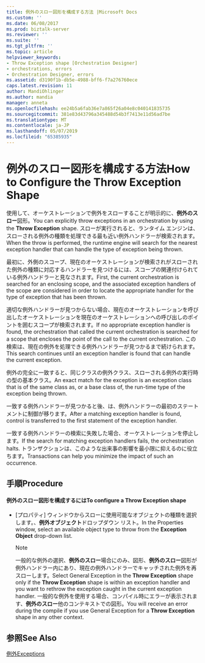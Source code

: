 ```yaml
---
title: 例外のスロー図形を構成する方法 |Microsoft Docs
ms.custom: ''
ms.date: 06/08/2017
ms.prod: biztalk-server
ms.reviewer: ''
ms.suite: ''
ms.tgt_pltfrm: ''
ms.topic: article
helpviewer_keywords:
- Throw Exception shape [Orchestration Designer]
- orchestrations, errors
- Orchestration Designer, errors
ms.assetid: d3190f1b-db5e-4988-bff6-f7a276760ece
caps.latest.revision: 11
author: MandiOhlinger
ms.author: mandia
manager: anneta
ms.openlocfilehash: ee24b5a6fab36e7a865f26a04e8c040141835735
ms.sourcegitcommit: 381e83d43796a345488d54b3f7413e11d56ad7be
ms.translationtype: MT
ms.contentlocale: ja-JP
ms.lasthandoff: 05/07/2019
ms.locfileid: "65385935"
---
```

# <a name="how-to-configure-the-throw-exception-shape"></a><span data-ttu-id="a7c8b-102">例外のスロー図形を構成する方法</span><span class="sxs-lookup"><span data-stu-id="a7c8b-102">How to Configure the Throw Exception Shape</span></span>
<span data-ttu-id="a7c8b-103">使用して、オーケストレーションで例外をスローすることが明示的に、**例外のスロー**図形。</span><span class="sxs-lookup"><span data-stu-id="a7c8b-103">You can explicitly throw exceptions in an orchestration by using the **Throw Exception** shape.</span></span> <span data-ttu-id="a7c8b-104">スローが実行されると、ランタイム エンジンは、スローされる例外の種類を処理できる最も近い例外ハンドラーが検索されます。</span><span class="sxs-lookup"><span data-stu-id="a7c8b-104">When the throw is performed, the runtime engine will search for the nearest exception handler that can handle the type of exception being thrown.</span></span>  
  
 <span data-ttu-id="a7c8b-105">最初に、外側のスコープ、現在のオーケストレーションが検索されがスローされた例外の種類に対応するハンドラーを見つけるには、スコープの関連付けられている例外ハンドラーと見なされます。</span><span class="sxs-lookup"><span data-stu-id="a7c8b-105">First, the current orchestration is searched for an enclosing scope, and the associated exception handlers of the scope are considered in order to locate the appropriate handler for the type of exception that has been thrown.</span></span>  
  
 <span data-ttu-id="a7c8b-106">適切な例外ハンドラーが見つからない場合、現在のオーケストレーションを呼び出したオーケストレーションを現在のオーケストレーションへの呼び出しのポイントを囲むスコープが検索されます。</span><span class="sxs-lookup"><span data-stu-id="a7c8b-106">If no appropriate exception handler is found, the orchestration that called the current orchestration is searched for a scope that encloses the point of the call to the current orchestration.</span></span> <span data-ttu-id="a7c8b-107">この検索は、現在の例外を処理できる例外ハンドラーが見つかるまで続けられます。</span><span class="sxs-lookup"><span data-stu-id="a7c8b-107">This search continues until an exception handler is found that can handle the current exception.</span></span>  
  
 <span data-ttu-id="a7c8b-108">例外の完全に一致すると、同じクラスの例外クラス、スローされる例外の実行時の型の基本クラス。</span><span class="sxs-lookup"><span data-stu-id="a7c8b-108">An exact match for the exception is an exception class that is of the same class as, or a base class of, the run-time type of the exception being thrown.</span></span>  
  
 <span data-ttu-id="a7c8b-109">一致する例外ハンドラーが見つかると後、は、例外ハンドラーの最初のステートメントに制御が移ります。</span><span class="sxs-lookup"><span data-stu-id="a7c8b-109">After a matching exception handler is found, control is transferred to the first statement of the exception handler.</span></span>  
  
 <span data-ttu-id="a7c8b-110">一致する例外ハンドラーの検索に失敗した場合、オーケストレーションを停止します。</span><span class="sxs-lookup"><span data-stu-id="a7c8b-110">If the search for matching exception handlers fails, the orchestration halts.</span></span> <span data-ttu-id="a7c8b-111">トランザクションは、このような出来事の影響を最小限に抑えるのに役立ちます。</span><span class="sxs-lookup"><span data-stu-id="a7c8b-111">Transactions can help you minimize the impact of such an occurrence.</span></span>  
  
## <a name="procedure"></a><span data-ttu-id="a7c8b-112">手順</span><span class="sxs-lookup"><span data-stu-id="a7c8b-112">Procedure</span></span>  
  
#### <a name="to-configure-a-throw-exception-shape"></a><span data-ttu-id="a7c8b-113">例外のスロー図形を構成するには</span><span class="sxs-lookup"><span data-stu-id="a7c8b-113">To configure a Throw Exception shape</span></span>  
  
-   <span data-ttu-id="a7c8b-114">[プロパティ] ウィンドウからスローに使用可能なオブジェクトの種類を選択します。、**例外オブジェクト**ドロップダウン リスト。</span><span class="sxs-lookup"><span data-stu-id="a7c8b-114">In the Properties window, select an available object type to throw from the **Exception Object** drop-down list.</span></span>  
  
    > [!NOTE]
    >  <span data-ttu-id="a7c8b-115">一般的な例外の選択、**例外のスロー**場合にのみ、図形、**例外のスロー**図形が例外ハンドラー内にあり、現在の例外ハンドラーでキャッチされた例外を再スローします。</span><span class="sxs-lookup"><span data-stu-id="a7c8b-115">Select General Exception in the **Throw Exception** shape only if the **Throw Exception** shape is within an exception handler and you want to rethrow the exception caught in the current exception handler.</span></span> <span data-ttu-id="a7c8b-116">一般的な例外を使用する場合、コンパイル時にエラーが表示されます、**例外のスロー**他のコンテキストでの図形。</span><span class="sxs-lookup"><span data-stu-id="a7c8b-116">You will receive an error during the compile if you use General Exception for a **Throw Exception** shape in any other context.</span></span>  
  
## <a name="see-also"></a><span data-ttu-id="a7c8b-117">参照</span><span class="sxs-lookup"><span data-stu-id="a7c8b-117">See Also</span></span>  
 [<span data-ttu-id="a7c8b-118">例外</span><span class="sxs-lookup"><span data-stu-id="a7c8b-118">Exceptions</span></span>](../core/exceptions.md)